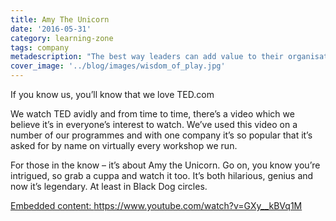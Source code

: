 ```yaml
---
title: Amy The Unicorn
date: '2016-05-31'
category: learning-zone
tags: company
metadescription: "The best way leaders can add value to their organisation, is to build capabilities and capacities of staff by bringing out their peoples’ potential whilst removing their own interference through coaching."
cover_image: '../blog/images/wisdom_of_play.jpg'
---
```


If you know us, you’ll know that we love TED.com

We watch TED avidly and from time to time, there’s a video which we believe it’s in everyone’s interest to watch. We’ve used this video on a number of our programmes and with one company it’s so popular that it’s asked for by name on virtually every workshop we run.

For those in the know – it’s about Amy the Unicorn. Go on, you know you’re intrigued, so grab a cuppa and watch it too. It’s both hilarious, genius and now it’s legendary. At least in Black Dog circles.

<a href="https://www.youtube.com/watch?v=GXy__kBVq1M" class="embedly-card" data-card-width="100%" data-card-controls="1">Embedded content: https://www.youtube.com/watch?v=GXy__kBVq1M</a>